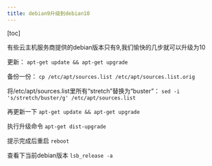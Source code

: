 ```yaml
---
title: debian9升级到debian10
---
```


[toc]

有些云主机服务商提供的debian版本只有9,我们愉快的几步就可以升级为10

更新：
`apt-get update && apt-get upgrade`

备份一份：
`cp /etc/apt/sources.list /etc/apt/sources.list.orig`

将/etc/apt/sources.list里所有“stretch”替换为“buster”：
`sed -i 's/stretch/buster/g' /etc/apt/sources.list`

再更新一下
`apt-get update && apt-get upgrade`

执行升级命令
`apt-get dist-upgrade`

提示完成后重启
`reboot`

查看下当前debian版本
`lsb_release -a`